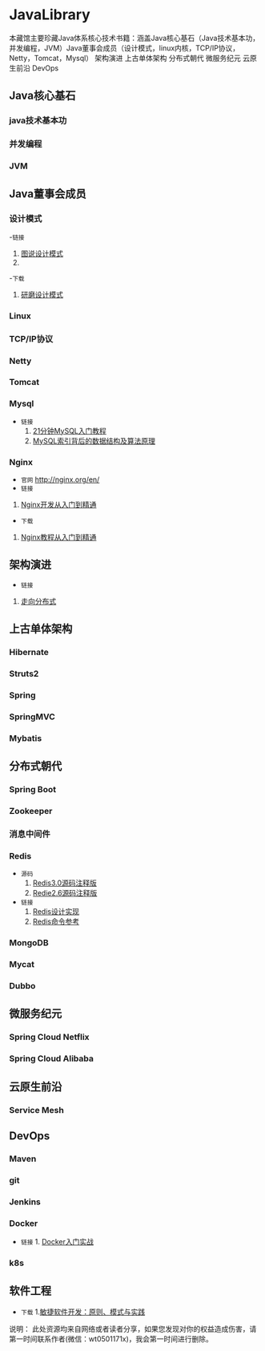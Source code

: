 # JavaLibrary
本藏馆主要珍藏Java体系核心技术书籍：涵盖Java核心基石（Java技术基本功，并发编程，JVM）Java董事会成员（设计模式，linux内核，TCP/IP协议，Netty，Tomcat，Mysql） 架构演进 上古单体架构 分布式朝代 微服务纪元 云原生前沿  DevOps

## Java核心基石
### java技术基本功
### 并发编程
### JVM

## Java董事会成员
### 设计模式
  -`链接`
  1. [图说设计模式](http://design-patterns.readthedocs.org/zh_CN/latest/index.html)
  2. 
  -`下载`
  1. [研磨设计模式](https://pan.baidu.com/s/1X4OZFxj293_yibxoC32jEA) 
### Linux
### TCP/IP协议
### Netty
### Tomcat
### Mysql
  - `链接`
    1. [21分钟MySQL入门教程](https://www.cnblogs.com/mr-wid/archive/2013/05/09/3068229.html)
    2. [MySQL索引背后的数据结构及算法原理](http://blog.codinglabs.org/articles/theory-of-mysql-index.html)
### Nginx
 - `官网`
    http://nginx.org/en/
 - `链接`
 1. [Nginx开发从入门到精通](http://tengine.taobao.org/book/index.html)
 - `下载`
 1. [Nginx教程从入门到精通](https://pan.baidu.com/s/13GaHFGPFf1cbZpHCnZtEGA)

## 架构演进
 - `链接`
  1. [走向分布式](http://dcaoyuan.github.io/papers/pdfs/Scalability.pdf)

## 上古单体架构
### Hibernate
### Struts2
### Spring
### SpringMVC
### Mybatis

## 分布式朝代
### Spring Boot
### Zookeeper
### 消息中间件
### Redis
- `源码`
  1. [Redis3.0源码注释版](https://github.com/huangz1990/redis-3.0-annotated)
  2. [Redie2.6源码注释版](https://github.com/huangz1990/annotated_redis_source)
- `链接`
  1. [Redis设计实现](http://redisbook.com/)
  2. [Redis命令参考](http://redisdoc.com/)
  
### MongoDB
### Mycat
### Dubbo


## 微服务纪元
### Spring Cloud Netflix
### Spring Cloud Alibaba

## 云原生前沿
### Service Mesh

## DevOps
### Maven
### git
### Jenkins
### Docker
  -  `链接`
    1. [Docker入门实战](https://yuedu.baidu.com/ebook/d817967416fc700abb68fca1?pn=1)
### k8s

## 软件工程
  - `下载`
    1.[敏捷软件开发：原则、模式与实践](https://pan.baidu.com/s/1v-QPlYOYTTptKtZDJk1c4w)
    
  说明：
    此处资源均来自网络或者读者分享，如果您发现对你的权益造成伤害，请第一时间联系作者(微信：wt0501171x)，我会第一时间进行删除。
